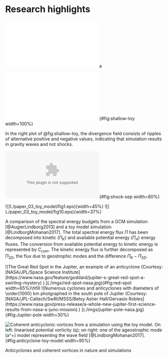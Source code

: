 # Research highlights

![Comparison of spectral energy budget from a toy model simulation with two
different forcing schemes](./paper_03_toy_model/fig5-eps-converted-to.pdf)a


![Comparison of the divergence fields ($\mathbf{\nabla.u}$) from a shallow
water simulation (left) and a similar toy-model simulation (right). $L_f$ is
the forcing length scale. Source:
@LindborgMohanan2017.](./paper_03_toy_model/fig9.pdf){#fig:shallow-toy
width=100%}

In the right plot of
@fig:shallow-toy, the divergence field consists of ripples of alternative
positive and negative values, indicating that simulation results in gravity
waves and not shocks.

![Average shock separation distance $(d)$ in a series of shallow water
simulations plotted against the forcing Froude number $(F_f)$. The Froude
number is inversely proportional to the wave phase-speed, $c$. The theoretical
prediction $d \propto F_f^{1/2}$ is displayed as a dashed line.  Source:
@augier_shallow_2019.
](./paper_04_shallow_water/Pyfig/fig6.eps){#fig:shock-sep width=80%}

<div id="fig:sebgcmtoy">
![](./paper_03_toy_model/fig1.eps){width=45%}
![](./paper_03_toy_model/fig10.eps){width=37%}

A comparison of the spectral energy budgets from a GCM simulation
[@AugierLindborg2013] and a toy model simulation [@LindborgMohanan2017]. The
total spectral energy flux $\Pi$ has been decomposed into kinetic ($\Pi_K$) and
available potential energy ($\Pi_A$) energy fluxes. The conversion from
available potential energy to kinetic energy is represented by $C_{cum}$. The
kinetic energy flux is further decomposed as $\Pi_{2D}$, the flux due to
geostrophic modes and the difference $\Pi_K - \Pi_{2D}$.
</div>

<div id="fig:anticyclones">
![The Great Red Spot in the Jupiter, an example of an anticyclone (Courtesy:
[NASA/JPL/Space Science
Institute](https://www.nasa.gov/feature/goddard/jupiter-s-great-red-spot-a-swirling-mystery)
).](./imgs/red-spot-nasa.jpg){#fig:red-spot width=65%}\hfill
![Numerous cyclones and anticyclones with diameters of \order{1000} km
photgraphed in the south pole of Jupiter (Courtesy:
[NASA/JPL-Caltech/SwRI/MSSS/Betsy Asher Hall/Gervasio
Robles](https://www.nasa.gov/press-release/a-whole-new-jupiter-first-science-results-from-nasa-s-juno-mission).)
](./imgs/jupiter-pole-nasa.jpg){#fig:Jupiter-pole width=30%}

![Coherent anticyclonic vortices from a simulation using the toy model. On
left: linearised potential vorticity ($q$); on right: one of the
ageostrophic mode ($a^+$) model representing the wave field
[@LindborgMohanan2017].](./imgs/anticyclone-toy-model.jpg){#fig:anticyclone-toy-model
width=95%}

Anticyclones and coherent vortices in nature and simulations
</div>

